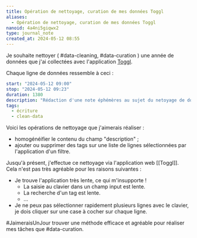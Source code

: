 ```yaml
---
title: Opération de nettoyage, curation de mes données Toggl
aliases:
  - Opération de nettoyage, curation de mes données Toggl
nanoid: 4a4ni5giqwx2
type: journal_note
created_at: 2024-05-12 08:55
---
```

Je souhaite nettoyer ( #data-cleaning, #data-curation ) une année de données que j'ai collectées avec l'application [Toggl](track.toggl.com).

Chaque ligne de données ressemble à ceci :

```yaml
start: "2024-05-12 09:00"
stop: "2024-05-12 09:23"
duration: 1380
description: "Rédaction d'une note éphémères au sujet du netoyage de données"
tags:
  - écriture
  - clean-data
```

Voici les opérations de nettoyage que j'aimerais réaliser :

- homogénéifier le contenu du champ "description" ;
- ajouter ou supprimer des tags sur une liste de lignes sélectionnées par l'application d'un filtre.

Jusqu'à présent, j'effectue ce nettoyage via l'application web [[Toggl]]. Cela n'est pas très agréable pour les raisons suivantes :

- Je trouve l'application très lente, ce qui m'insupporte !
    - La saisie au clavier dans un champ input est lente.
    - La recherche d'un tag est lente.
    - ...
- Je ne peux pas sélectionner rapidement plusieurs lignes avec le clavier, je dois cliquer sur une case à cocher sur chaque ligne.

#JaimeraisUnJour trouver une méthode efficace et agréable pour réaliser mes tâches que #data-curation.
